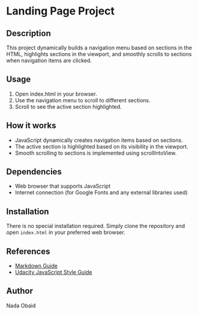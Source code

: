# Landing Page Project

## Description
This project dynamically builds a navigation menu based on sections in the HTML, highlights sections in the viewport, and smoothly scrolls to sections when navigation items are clicked.

## Usage
1. Open index.html in your browser.
2. Use the navigation menu to scroll to different sections.
3. Scroll to see the active section highlighted.

## How it works
- JavaScript dynamically creates navigation items based on sections.
- The active section is highlighted based on its visibility in the viewport.
- Smooth scrolling to sections is implemented using scrollIntoView.

## Dependencies
- Web browser that supports JavaScript
- Internet connection (for Google Fonts and any external libraries used)

## Installation
There is no special installation required. Simply clone the repository and open `index.html` in your preferred web browser.

## References
- [Markdown Guide](https://www.markdownguide.org/)
- [Udacity JavaScript Style Guide](https://udacity.github.io/frontend-nanodegree-styleguide/javascript.html)

## Author
   Nada Obaid